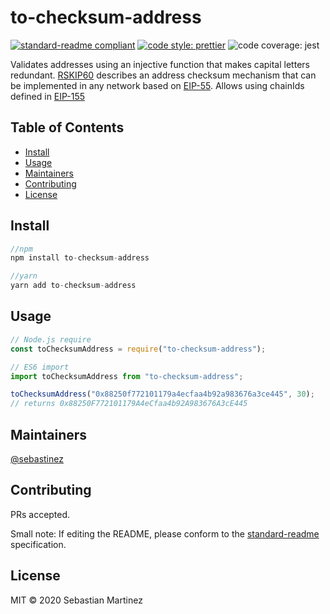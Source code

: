 # to-checksum-address

[![standard-readme compliant](https://img.shields.io/badge/standard--readme-OK-green.svg?style=flat-square)](https://github.com/RichardLitt/standard-readme) [![code style: prettier](https://img.shields.io/badge/code_style-prettier-ff69b4.svg?style=flat-square)](https://github.com/prettier/prettier) ![code coverage: jest](https://img.shields.io/badge/coverage-100%25-green)

Validates addresses using an injective function that makes capital letters redundant. [RSKIP60](https://github.com/rsksmart/RSKIPs/blob/master/IPs/RSKIP60.md) describes an address checksum mechanism that can be implemented in any network based on [EIP-55](https://github.com/ethereum/EIPs/blob/master/EIPS/eip-55.md).
Allows using chainIds defined in [EIP-155](https://github.com/ethereum/EIPs/blob/master/EIPS/eip-155.md)

## Table of Contents

- [Install](#install)
- [Usage](#usage)
- [Maintainers](#maintainers)
- [Contributing](#contributing)
- [License](#license)

## Install

```js
//npm
npm install to-checksum-address

//yarn
yarn add to-checksum-address
```

## Usage

```js
// Node.js require
const toChecksumAddress = require("to-checksum-address");

// ES6 import
import toChecksumAddress from "to-checksum-address";

toChecksumAddress("0x88250f772101179a4ecfaa4b92a983676a3ce445", 30);
// returns 0x88250F772101179A4eCfaa4b92A983676A3cE445
```

## Maintainers

[@sebastinez](https://github.com/sebastinez)

## Contributing

PRs accepted.

Small note: If editing the README, please conform to the [standard-readme](https://github.com/RichardLitt/standard-readme) specification.

## License

MIT © 2020 Sebastian Martinez
